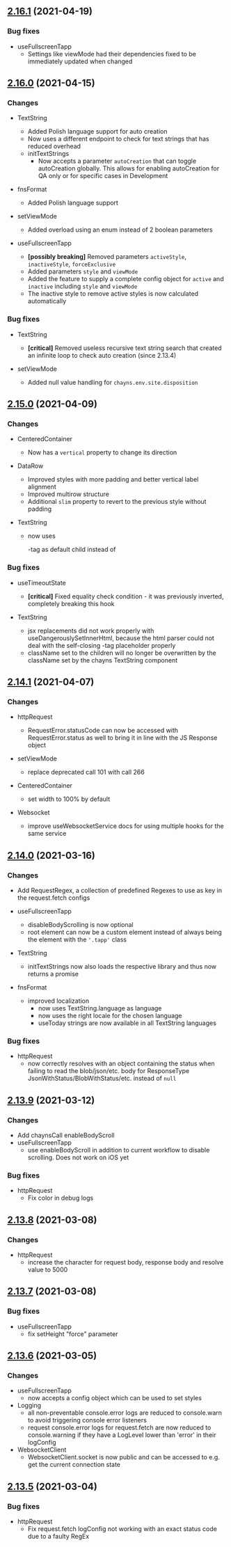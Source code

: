 <a name="2.16.1"></a>

## [2.16.1](https://github.com/chincoe/chayns-helper/compare/v2.16.0...v2.16.1) (2021-04-19)

### Bug fixes

* useFullscreenTapp
  * Settings like viewMode had their dependencies fixed to be immediately updated when changed


<a name="2.16.0"></a>

## [2.16.0](https://github.com/chincoe/chayns-helper/compare/v2.15.0...v2.16.0) (2021-04-15)

### Changes

* TextString
  * Added Polish language support for auto creation
  * Now uses a different endpoint to check for text strings that has reduced overhead  
  * initTextStrings
    * Now accepts a parameter `autoCreation` that can toggle autoCreation globally. This allows for enabling autoCreation for QA only or for specific cases in Development

* fnsFormat
  * Added Polish language support
  
* setViewMode
  * Added overload using an enum instead of 2 boolean parameters
  
* useFullscreenTapp
  * **[possibly breaking]** Removed parameters `activeStyle`, `inactiveStyle`, `forceExclusive`
  * Added parameters `style` and `viewMode`
  * Added the feature to supply a complete config object for `active` and `inactive` including `style` and `viewMode`
  * The inactive style to remove active styles is now calculated automatically
  
### Bug fixes

* TextString
  * **[critical]** Removed useless recursive text string search that created an infinite loop to check auto creation (since 2.13.4)

* setViewMode
  * Added null value handling for `chayns.env.site.disposition`

<a name="2.15.0"></a>

## [2.15.0](https://github.com/chincoe/chayns-helper/compare/v2.14.1...v2.15.0) (2021-04-09)

### Changes

* CenteredContainer
  * Now has a `vertical` property to change its direction
  
* DataRow
  * Improved styles with more padding and better vertical label alignment
  * Improved multirow structure
  * Additional `slim` property to revert to the previous style without padding
  
* TextString
  * now uses <p>-tag as default child instead of <span>
  
### Bug fixes

* useTimeoutState 
  * **[critical]** Fixed equality check condition - it was previously inverted, completely breaking this hook
  
* TextString
  * jsx replacements did not work properly with useDangerouslySetInnerHtml, because the html parser could not deal with the self-closing <span>-tag placeholder properly
  * className set to the children will no longer be overwritten by the className set by the chayns TextString component


<a name="2.14.1"></a>

## [2.14.1](https://github.com/chincoe/chayns-helper/compare/v2.14.0...v2.14.1) (2021-04-07)

### Changes

* httpRequest
  * RequestError.statusCode can now be accessed with RequestError.status as well to bring it in line with the JS Response object
  
* setViewMode
  * replace deprecated call 101 with call 266
  
* CenteredContainer
  * set width to 100% by default
  
* Websocket
  * improve useWebsocketService docs for using multiple hooks for the same service

<a name="2.14.0"></a>

## [2.14.0](https://github.com/chincoe/chayns-helper/compare/v2.13.9...v2.14.0) (2021-03-16)

### Changes

* Add RequestRegex, a collection of predefined Regexes to use as key in the request.fetch configs

* useFullscreenTapp
  * disableBodyScrolling is now optional
  * root element can now be a custom element instead of always being the element with the `'.tapp'` class
  
* TextString
  * initTextStrings now also loads the respective library and thus now returns a promise
  
* fnsFormat
  * improved localization
    * now uses TextString.language as language
    * now uses the right locale for the chosen language
    * useToday strings are now available in all TextString languages

### Bug fixes

* httpRequest
    * now correctly resolves with an object containing the status when failing to read the blob/json/etc. body
      for ResponseType JsonWithStatus/BlobWithStatus/etc. instead of `null`

<a name="2.13.9"></a>

## [2.13.9](https://github.com/chincoe/chayns-helper/compare/v2.13.8...v2.13.9) (2021-03-12)

### Changes

* Add chaynsCall enableBodyScroll
* useFullscreenTapp
    * use enableBodyScroll in addition to current workflow to disable scrolling. Does not work on iOS yet

### Bug fixes

* httpRequest
    * Fix color in debug logs

<a name="2.13.8"></a>

## [2.13.8](https://github.com/chincoe/chayns-helper/compare/v2.13.7...v2.13.8) (2021-03-08)

### Changes

* httpRequest
    * increase the character for request body, response body and resolve value to 5000

<a name="2.13.7"></a>

## [2.13.7](https://github.com/chincoe/chayns-helper/compare/v2.13.6...v2.13.7) (2021-03-08)

### Bug fixes

* useFullscreenTapp
    * fix setHeight "force" parameter

<a name="2.13.6"></a>

## [2.13.6](https://github.com/chincoe/chayns-helper/compare/v2.13.5...v2.13.6) (2021-03-05)

### Changes

* useFullscreenTapp
    * now accepts a config object which can be used to set styles
* Logging
    * all non-preventable console.error logs are reduced to console.warn to avoid triggering console error listeners
    * request console.error logs for request.fetch are now reduced to console.warning if they have a LogLevel lower
      than 'error' in their logConfig
* WebsocketClient
    * WebsocketClient.socket is now public and can be accessed to e.g. get the current connection state

<a name="2.13.5"></a>

## [2.13.5](https://github.com/chincoe/chayns-helper/compare/v2.13.4...v2.13.5) (2021-03-04)

### Bug fixes

* httpRequest
    * Fix request.fetch logConfig not working with an exact status code due to a faulty RegEx
